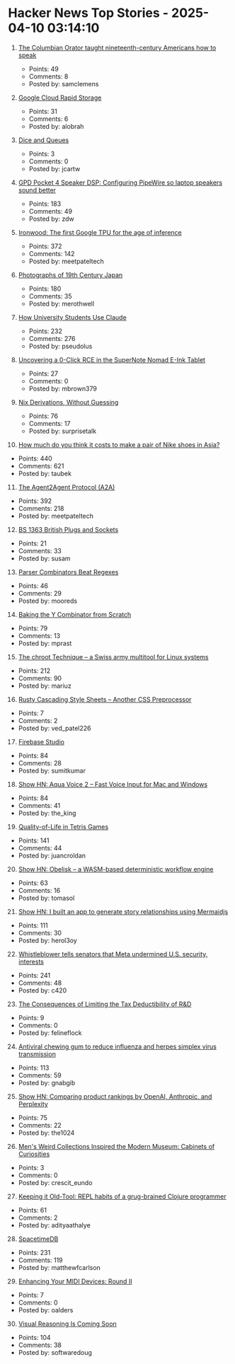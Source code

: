 # Hacker News Top Stories - 2025-04-10 03:14:10

1. [The Columbian Orator taught nineteenth-century Americans how to speak](https://www.neh.gov/article/columbian-orator-taught-nineteenth-century-americans-how-speak)
   - Points: 49
   - Comments: 8
   - Posted by: samclemens

2. [Google Cloud Rapid Storage](https://cloud.google.com/blog/products/compute/whats-new-with-ai-hypercomputer)
   - Points: 31
   - Comments: 6
   - Posted by: alobrah

3. [Dice and Queues](https://justincartwright.com/2025/02/25/dice-and-queues.html)
   - Points: 3
   - Comments: 0
   - Posted by: jcartw

4. [GPD Pocket 4 Speaker DSP: Configuring PipeWire so laptop speakers sound better](https://kittenlabs.de/blog/2025/04/06/gpd-pocket-4-speaker-dsp/)
   - Points: 183
   - Comments: 49
   - Posted by: zdw

5. [Ironwood: The first Google TPU for the age of inference](https://blog.google/products/google-cloud/ironwood-tpu-age-of-inference/)
   - Points: 372
   - Comments: 142
   - Posted by: meetpateltech

6. [Photographs of 19th Century Japan](https://cosmographia.substack.com/p/photographs-of-old-japan)
   - Points: 180
   - Comments: 35
   - Posted by: merothwell

7. [How University Students Use Claude](https://www.anthropic.com/news/anthropic-education-report-how-university-students-use-claude)
   - Points: 232
   - Comments: 276
   - Posted by: pseudolus

8. [Uncovering a 0-Click RCE in the SuperNote Nomad E-Ink Tablet](https://www.prizmlabs.io/post/remote-rootkits-uncovering-a-0-click-rce-in-the-supernote-nomad-e-ink-tablet)
   - Points: 27
   - Comments: 0
   - Posted by: mbrown379

9. [Nix Derivations, Without Guessing](https://bernsteinbear.com/blog/nix-by-hand/)
   - Points: 76
   - Comments: 17
   - Posted by: surprisetalk

10. [How much do you think it costs to make a pair of Nike shoes in Asia?](https://twitter.com/dieworkwear/status/1909741170953273353)
   - Points: 440
   - Comments: 621
   - Posted by: taubek

11. [The Agent2Agent Protocol (A2A)](https://developers.googleblog.com/en/a2a-a-new-era-of-agent-interoperability/)
   - Points: 392
   - Comments: 218
   - Posted by: meetpateltech

12. [BS 1363 British Plugs and Sockets](https://www.plugsocketmuseum.nl/British1.html)
   - Points: 21
   - Comments: 33
   - Posted by: susam

13. [Parser Combinators Beat Regexes](https://entropicthoughts.com/parser-combinators-beat-regexes)
   - Points: 46
   - Comments: 29
   - Posted by: mooreds

14. [Baking the Y Combinator from Scratch](https://the-nerve-blog.ghost.io/baking-the-y-combinator-from-scratch-part-1/)
   - Points: 79
   - Comments: 13
   - Posted by: mprast

15. [The chroot Technique – a Swiss army multitool for Linux systems](https://livesys.se/posts/the-chroot-technique/)
   - Points: 212
   - Comments: 90
   - Posted by: mariuz

16. [Rusty Cascading Style Sheets – Another CSS Preprocessor](https://github.com/ved-patel226/RCSS)
   - Points: 7
   - Comments: 2
   - Posted by: ved_patel226

17. [Firebase Studio](https://firebase.studio)
   - Points: 84
   - Comments: 28
   - Posted by: sumitkumar

18. [Show HN: Aqua Voice 2 – Fast Voice Input for Mac and Windows](https://withaqua.com)
   - Points: 84
   - Comments: 41
   - Posted by: the_king

19. [Quality-of-Life in Tetris Games](https://jcarlosroldan.com/post/355)
   - Points: 141
   - Comments: 44
   - Posted by: juancroldan

20. [Show HN: Obelisk – a WASM-based deterministic workflow engine](https://obeli.sk/)
   - Points: 63
   - Comments: 16
   - Posted by: tomasol

21. [Show HN: I built an app to generate story relationships using Mermaidjs](https://github.com/herol3oy/austen)
   - Points: 111
   - Comments: 30
   - Posted by: herol3oy

22. [Whistleblower tells senators that Meta undermined U.S. security, interests](https://thehill.com/homenews/senate/5241043-meta-executives-undermine-national-security/)
   - Points: 241
   - Comments: 48
   - Posted by: c420

23. [The Consequences of Limiting the Tax Deductibility of R&D](https://papers.ssrn.com/sol3/papers.cfm?abstract_id=4998845)
   - Points: 9
   - Comments: 0
   - Posted by: felineflock

24. [Antiviral chewing gum to reduce influenza and herpes simplex virus transmission](https://penntoday.upenn.edu/news/penn-dental-antiviral-chewing-gum-reduce-influenza-and-herpes-simplex-virus-transmission)
   - Points: 113
   - Comments: 59
   - Posted by: gnabgib

25. [Show HN: Comparing product rankings by OpenAI, Anthropic, and Perplexity](https://productrank.ai/)
   - Points: 75
   - Comments: 22
   - Posted by: the1024

26. [Men's Weird Collections Inspired the Modern Museum: Cabinets of Curiosities](https://worldhistory.substack.com/p/how-strange-mens-weird-collections)
   - Points: 3
   - Comments: 0
   - Posted by: crescit_eundo

27. [Keeping it Old-Tool: REPL habits of a grug-brained Clojure programmer](https://www.evalapply.org/posts/demo-clojure-workflow-scicloj/index.html)
   - Points: 61
   - Comments: 2
   - Posted by: adityaathalye

28. [SpacetimeDB](https://spacetimedb.com/)
   - Points: 231
   - Comments: 119
   - Posted by: matthewfcarlson

29. [Enhancing Your MIDI Devices: Round II](https://www.perl.com/article/enhancing-your-midi-devices-round-ii/)
   - Points: 7
   - Comments: 0
   - Posted by: oalders

30. [Visual Reasoning Is Coming Soon](http://arcturus-labs.com/blog/2025/03/31/visual-reasoning-is-coming-soon/)
   - Points: 104
   - Comments: 38
   - Posted by: softwaredoug


